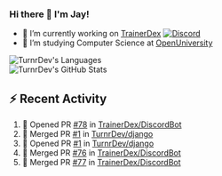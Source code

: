 ### Hi there 👋 I'm Jay!

- 🔭 I’m currently working on [TrainerDex](https://www.github.com/TrainerDex) [![Discord](https://discordapp.com/api/v6/guilds/364313717720219651/widget.png?style=shield)](http://discord.trainerdex.co.uk/)
- 🤔 I’m studying Computer Science at [OpenUniversity](http://www.open.ac.uk/courses/computing-it/degrees/bsc-computing-it-software-q62-soft)

![TurnrDev's Languages](https://github-readme-stats.vercel.app/api/top-langs/?username=TurnrDev&layout=compact&hide_border=true&title_color=1fa6aa&text_color=233247)
<br>
![TurnrDev's GitHub Stats](https://github-readme-stats.vercel.app/api?username=TurnrDev&show_icons=true&hide_border=true&count_private=true&include_all_commits=true&icon_color=1fa6aa&title_color=1fa6aa&text_color=233247)
<br>

## :zap: Recent Activity

<!--START_SECTION:activity-->
1. 💪 Opened PR [#78](https://github.com/TrainerDex/DiscordBot/pull/78) in [TrainerDex/DiscordBot](https://github.com/TrainerDex/DiscordBot)
2. 🎉 Merged PR [#1](https://github.com/TurnrDev/django/pull/1) in [TurnrDev/django](https://github.com/TurnrDev/django)
3. 💪 Opened PR [#1](https://github.com/TurnrDev/django/pull/1) in [TurnrDev/django](https://github.com/TurnrDev/django)
4. 🎉 Merged PR [#76](https://github.com/TrainerDex/DiscordBot/pull/76) in [TrainerDex/DiscordBot](https://github.com/TrainerDex/DiscordBot)
5. 🎉 Merged PR [#77](https://github.com/TrainerDex/DiscordBot/pull/77) in [TrainerDex/DiscordBot](https://github.com/TrainerDex/DiscordBot)
<!--END_SECTION:activity-->

